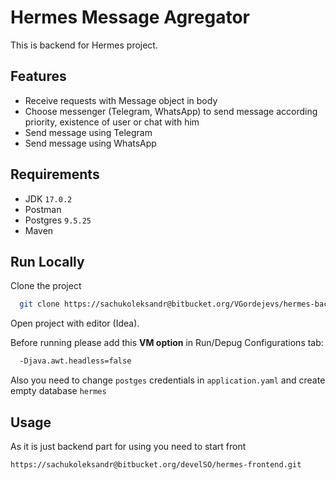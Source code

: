 
# Hermes Message Agregator

This is backend for Hermes project.


## Features

- Receive requests with Message object in body
- Choose messenger (Telegram, WhatsApp) to send message according priority, existence of user or chat with him
- Send message using Telegram
- Send message using WhatsApp

## Requirements

- JDK `17.0.2`
- Postman
- Postgres `9.5.25`
- Maven

## Run Locally
Clone the project

```bash
  git clone https://sachukoleksandr@bitbucket.org/VGordejevs/hermes-backend.git
```
Open project with editor (Idea).

Before running please add this **VM option** in Run/Depug Configurations tab:

```bash
  -Djava.awt.headless=false
```

Also you need to change `postges` credentials in `application.yaml` and create empty database `hermes`



## Usage
As it is just backend part for using you need to start front
```http
https://sachukoleksandr@bitbucket.org/develSO/hermes-frontend.git
```
